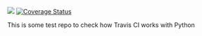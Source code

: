 [![](https://travis-ci.org/GodfatherThe/my-local-repo.svg?branch=master)](https://travis-ci.org/GodfatherThe/my-local-repo) [![Coverage Status](https://coveralls.io/repos/GodfatherThe/my-local-repo/badge.svg?branch=master&service=github)](https://coveralls.io/github/GodfatherThe/my-local-repo?branch=master)

This is some test repo to check how Travis CI works with Python